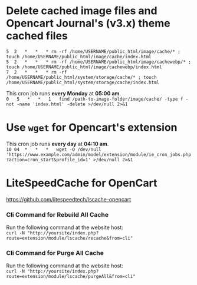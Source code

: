 # Delete cached image files and Opencart Journal's (v3.x) theme cached files 
`5	2	*	*	* rm -rf /home/USERNAME/public_html/image/cache/* ; touch /home/USERNAME/public_html/image/cache/index.html`    
`5	2	*	*	* rm -rf /home/USERNAME/public_html/image/cachewebp/* ; touch /home/USERNAME/public_html/image/cachewebp/index.html`    
`7	2	*	*	* rm -rf /home/USERNAME/public_html/system/storage/cache/* ; touch /home/USERNAME/public_html/system/storage/cache/index.html`  

This cron job runs **every Monday** at **05:00 am**.  
`0   5   *   *   1   find /path-to-image-folder/image/cache/ -type f -not -name 'index.html' -delete >/dev/null 2>&1`

# Use `wget` for Opencart's extension 
This cron job runs **every day** at **04:10 am**.  
`10	04	*	*	*	wget -O /dev/null 'https://www.example.com/admin/model/extension/module/ie_cron_jobs.php?action=cron_start&profile_id=1' >/dev/null 2>&1`

# LiteSpeedCache for OpenCart
https://github.com/litespeedtech/lscache-opencart
### Cli Command for Rebuild All Cache
Run the following command at the website host:  
`curl -N "http://yoursite/index.php?route=extension/module/lscache/recache&from=cli"`
### Cli Command for Purge All Cache
Run the following command at the website host:  
`curl -N "http://yoursite/index.php?route=extension/module/lscache/purgeAll&from=cli"`
